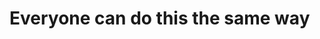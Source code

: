 <!DOCTYPE html>
<html>
<head>
	<title>Fourth Document</title>
</head>
<body>
	<h1> Everyone can do this the same way </h1>
</body>
</html>
